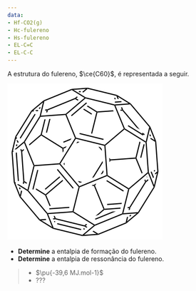 ```yaml
---
data:
- Hf-CO2(g)
- Hc-fulereno
- Hs-fulereno
- EL-C=C
- EL-C-C
---
```

A estrutura do fulereno, $\ce{C60}$, é representada a seguir.

![Fulereno.](2A46-1M.svg)

- **Determine** a entalpia de formação do fulereno.
- **Determine** a entalpia de ressonância do fulereno.

> - $\pu{-39,6 MJ.mol-1}$
> - ??? 

